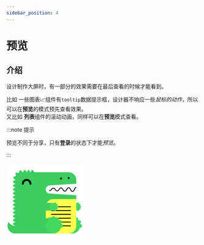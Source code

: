 ```yaml
---
sidebar_position: 4
---
```


# 预览  

## 介绍  
  设计制作大屏时，有一部分的效果需要在最后查看的时候才能看到。  

  比如 一些图表📈组件有`tooltip`数据提示框，设计器不响应一些*鼠标的动作*，所以可以在**预览**的模式预先查看效果。  
  又比如 **列表**组件的滚动动画，同样可以在**预览**模式查看。  

:::note 提示

预览不同于分享，只有**登录**的状态下才能*预览*。  

:::

 ![文件导入导出的过程，占位图](/img/docusaurus.png)